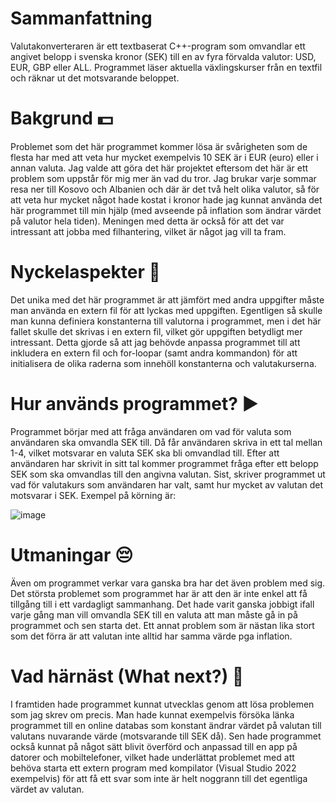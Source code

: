 
# Sammanfattning
Valutakonverteraren är ett textbaserat C++-program som omvandlar ett angivet belopp i svenska kronor (SEK) till en av fyra förvalda valutor: USD, EUR, GBP eller ALL. Programmet läser aktuella växlingskurser från en textfil och räknar ut det motsvarande beloppet.

# Bakgrund 💵
Problemet som det här programmet kommer lösa är svårigheten som de flesta har med att veta hur mycket exempelvis 10 SEK är i EUR (euro) eller i annan valuta. Jag valde att göra det här projektet eftersom det här är ett problem som uppstår för mig mer än vad du tror. Jag brukar varje sommar resa ner till Kosovo och Albanien och där är det två helt olika valutor, så för att veta hur mycket något hade kostat i kronor hade jag kunnat använda det här programmet till min hjälp (med avseende på inflation som ändrar värdet på valutor hela tiden). Meningen med detta är också för att det var intressant att jobba med filhantering, vilket är något jag vill ta fram.

# Nyckelaspekter 📂
Det unika med det här programmet är att jämfört med andra uppgifter måste man använda en extern fil för att lyckas med uppgiften. Egentligen så skulle man kunna definiera konstanterna till valutorna i programmet, men i det här fallet skulle det skrivas i en extern fil, vilket gör uppgiften betydligt mer intressant. Detta gjorde så att jag behövde anpassa programmet till att inkludera en extern fil och for-loopar (samt andra kommandon) för att initialisera de olika raderna som innehöll konstanterna och valutakurserna.

# Hur används programmet? ▶️
Programmet börjar med att fråga användaren om vad för valuta som användaren ska omvandla SEK till. Då får användaren skriva in ett tal mellan 1-4, vilket motsvarar en valuta SEK ska bli omvandlad till. Efter att användaren har skrivit in sitt tal kommer programmet fråga efter ett belopp SEK som ska omvandlas till den angivna valutan. Sist, skriver programmet ut vad för valutakurs som användaren har valt, samt hur mycket av valutan det motsvarar i SEK. Exempel på körning är: 

![image](https://github.com/user-attachments/assets/e1972bf0-25bc-48f2-91ff-97b8bcc37fa4)

# Utmaningar 😔
Även om programmet verkar vara ganska bra har det även problem med sig. Det största problemet som programmet har är att den är inte enkel att få tillgång till i ett vardagligt sammanhang. Det hade varit ganska jobbigt ifall varje gång man vill omvandla SEK till en valuta att man måste gå in på programmet och sen starta det. Ett annat problem som är nästan lika stort som det förra är att valutan inte alltid har samma värde pga inflation. 

# Vad härnäst (What next?) 🤔
I framtiden hade programmet kunnat utvecklas genom att lösa problemen som jag skrev om precis. Man hade kunnat exempelvis försöka länka programmet till en online databas som konstant ändrar värdet på valutan till valutans nuvarande värde (motsvarande till SEK då). Sen hade programmet också kunnat på något sätt blivit överförd och anpassad till en app på datorer och mobiltelefoner, vilket hade underlättat problemet med att behöva starta ett extern program med kompilator (Visual Studio 2022 exempelvis) för att få ett svar som inte är helt noggrann till det egentliga värdet av valutan.
